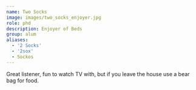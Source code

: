 ```yaml
---
name: Two Socks
image: images/two_socks_enjoyer.jpg
role: phd
description: Enjoyer of Beds
group: alum
aliases:
  - '2 Socks'
  - '2sox'
  - Sockos
---
```


Great listener, fun to watch TV with, but if you leave the house use a bear bag for food.

